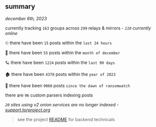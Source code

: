 
## summary
_december 6th, 2023_

currently tracking `163` groups across `299` relays & mirrors - _`110` currently online_

⏲ there have been `15` posts within the `last 24 hours`

🦈 there have been `55` posts within the `month of december`

🪐 there have been `1224` posts within the `last 90 days`

🏚 there have been `4370` posts within the `year of 2023`

🦕 there have been `9060` posts `since the dawn of ransomwatch`

there are `96` custom parsers indexing posts

_`20` sites using v2 onion services are no longer indexed - [support.torproject.org](https://support.torproject.org/onionservices/v2-deprecation/)_

> see the project [README](https://github.com/joshhighet/ransomwatch#ransomwatch--) for backend technicals
